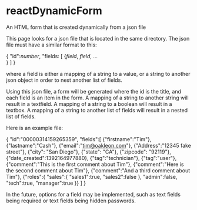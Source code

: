 reactDynamicForm
================

An HTML form that is created dynamically from a json file

This page looks for a json file that is located in the same directory. The json file must have a similar format to this:

{
  "id":*number*,
  "fields: [
    {*field*,
     *field*,
        ...  
    }
  ]
}

where a field is either a mapping of a string to a value, or a string to another json object in order to nest another list of fields.

Using this json file, a form will be generated where the id is the title, and each field is an item in the form. A mapping of a string to another string will result in a textfield. A mapping of a string to a boolean will result in a textbox. A mapping of a string to another list of fields will result in a nested list of fields.

Here is an example file:

{
	"id":"00000314159265359",
	"fields":[
		{"firstname":"Tim"},
		{"lastname":"Cash"},
		{"email":"tim@oakleon.com"},
		{"Address":"12345 fake street"},
		{"city": "San Diego"},
		{"state": "CA"},
		{"zipcode": "92119"},
		{"date_created":1392164977880},
		{"tag":"technician"},
		{"tag":"user"},
		{"comment":"This is the first comment about Tim"},
		{"comment":"Here is the second comment about Tim"},
		{"comment":"And a third comment about Tim"},
		{"roles":{
			"sales":{
				"sales1":true,
				"sales2":false
				},
			"admin":false,
			"tech":true,
			"manager":true
			}}
	]
}

In the future, options for a field may be implemented, such as text fields being required or text fields being hidden passwords.
